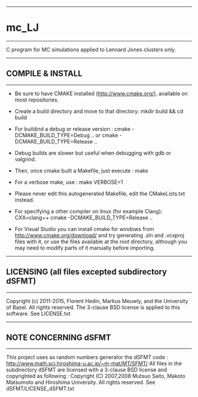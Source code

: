 ----------------------------------------------
# mc_LJ
----------------------------------------------

C program for MC simulations applied to Lennard Jones clusters only.

----------------------------------------------
## COMPILE & INSTALL
----------------------------------------------
* Be sure to have CMAKE installed (http://www.cmake.org/), available on most repositories.

* Create a build directory and move to that directory: 
        mkdir build && cd build

* For buildind a debug or release version : 
        cmake -DCMAKE_BUILD_TYPE=Debug ..
or
        cmake -DCMAKE_BUILD_TYPE=Release ..

* Debug builds are slower but useful when debugging with gdb or valgrind.

* Then, once cmake built a Makefile, just execute :
        make

* For a verbose make, use : 
        make VERBOSE=1

* Please never edit this autogenerated Makefile, edit the CMakeLists.txt instead.

* For specifying a other compiler on linux (for example Clang): 
        CXX=clang++ cmake -DCMAKE_BUILD_TYPE=Release ..

* For Visual Studio you can install cmake for windows from http://www.cmake.org/download/ and try generating .sln and .vcxproj files with it, or use the files available
 at the root directory, although you may need to modify parts of it manually before importing.


----------------------------------------------
## LICENSING (all files excepted subdirectory dSFMT)
----------------------------------------------
Copyright (c) 2011-2015, Florent Hedin, Markus Meuwly, and the University of Basel.
All rights reserved.
The 3-clause BSD license is applied to this software.
See LICENSE.txt

----------------------------------------------
## NOTE CONCERNING dSFMT
----------------------------------------------
This project uses as random numbers generator the dSFMT code : 
http://www.math.sci.hiroshima-u.ac.jp/~m-mat/MT/SFMT/
All files in the subdirectory dSFMT are licensed with a 3-clause BSD license and copyrighted as following :
Copyright (C) 2007,2008 Mutsuo Saito, Makoto Matsumoto and Hiroshima
University. All rights reserved.
See dSFMT/LICENSE_dSFMT.txt

